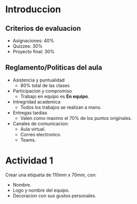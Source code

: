 # Introduccion

## Criterios de evaluacion

- Asignaciones: 40%
- Quizzes: 30%
- Proyecto final: 30%

## Reglamento/Politicas del aula

- Asistencia y puntualidad
    * 80% total de las clases
- Participacion y compromiso
    * Trabajo en equipo es **En equipo**.
- Intregridad academica
    * Todos los trabajos se realizan a mano.
- Entregas tardias
    * Valen como maximo el 70% de los puntos originales.
- Canales de comunicacion: 
    * Aula virtual.
    * Correo electronico.
    * Teams.

# Actividad 1

Crear una etiqueta de 110mm x 70mm, con:
* Nombre.
* Logo y nombre del equipo.
* Decoracion con sus gustos personales.
